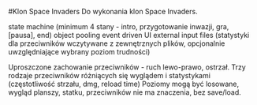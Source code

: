 #Klon Space Invaders
Do wykonania klon Space Invaders.

state machine (minimum 4 stany - intro, przygotowanie inwazji, gra, [pausa], end)
object pooling
event driven UI
external input files (statystyki dla przeciwników wczytywane z zewnętrznych plików, opcjonalnie uwzględniające wybrany poziom trudności)

Uproszczone zachowanie przeciwników - ruch lewo-prawo, ostrzał.
Trzy rodzaje przeciwników różniących się wyglądem i statystykami (częstotliwość strzału, dmg, reload time)
Poziomy mogą być losowane, wygląd planszy, statku, przeciwników nie ma znaczenia, bez save/load.
